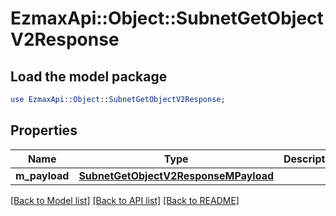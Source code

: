 # EzmaxApi::Object::SubnetGetObjectV2Response

## Load the model package
```perl
use EzmaxApi::Object::SubnetGetObjectV2Response;
```

## Properties
Name | Type | Description | Notes
------------ | ------------- | ------------- | -------------
**m_payload** | [**SubnetGetObjectV2ResponseMPayload**](SubnetGetObjectV2ResponseMPayload.md) |  | 

[[Back to Model list]](../README.md#documentation-for-models) [[Back to API list]](../README.md#documentation-for-api-endpoints) [[Back to README]](../README.md)


